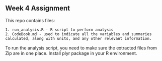 <h2>Week 4 Assignment </h2>

This repo contains  files:

    1. run_analysis.R - R script to perform analysis
    2. CodeBook.md - used to indicate all the variables and summaries calculated, along with units, and any other relevant information.
 

To run the analysis script, you need to make sure the extracted files from Zip are in one place. Install plyr package in your R environment.




